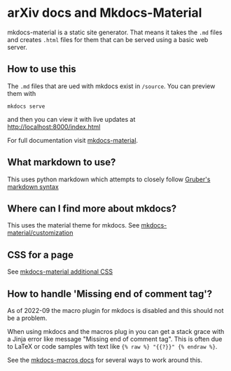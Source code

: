 # arXiv docs and Mkdocs-Material 
mkdocs-material is a static site generator. That means it takes the
`.md` files and creates `.html` files for them that can be served
using a basic web server.

## How to use this
The `.md` files that are ued with mkdocs exist in `/source`. You can
preview them with

    mkdocs serve
    
and then you can view it with live updates at
[http://localhost:8000/index.html](http://localhost:8000/index.html)

For full documentation visit [mkdocs-material](https://squidfunk.github.io/mkdocs-material/).

## What markdown to use?
This uses python markdown which attempts to closely follow [Gruber's
markdown syntax](https://daringfireball.net/projects/markdown/syntax)

## Where can I find more about mkdocs?
This uses the material theme for
mkdocs. See [mkdocs-material/customization](https://squidfunk.github.io/mkdocs-material/customization/)

## CSS for a page
See [mkdocs-material additional CSS](https://squidfunk.github.io/mkdocs-material/customization/#additional-css)

## How to handle 'Missing end of comment tag'?
As of 2022-09 the macro plugin for mkdocs is disabled and this should
not be a problem. 

When using mkdocs and the macros plug in you can get a stack grace
with a Jinja error like message "Missing end of comment tag".  This is
often due to LaTeX or code samples with text like `{% raw %} "{{?}}"
{% endraw %}`.

See the [mkdocs-macros docs](https://mkdocs-macros-plugin.readthedocs.io/en/latest/advanced/#code-blocks-containing-similar-languages) for several ways to work around this.
